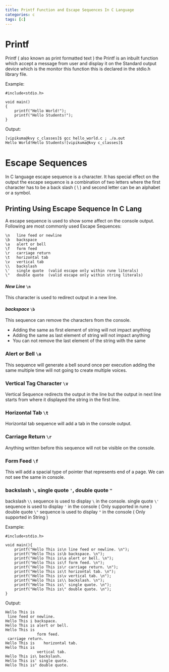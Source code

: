 ```yaml
---
title: Printf Function and Escape Sequences In C Language
categories: c
tags: [c]
---
```


# Printf

Printf ( also known as print formatted text ) the Printf is an inbuilt function which accept a message from user and display it on the Standard output device which is the monitor this function this is declared in the stdio.h library file.

Example:

```
#include<stdio.h>

void main()
{
    printf("Hello World!");
    printf("Hello Students!");
}
```

Output:
```
[vipikuma@kvy c_classes]$ gcc hello_world.c ; ./a.out
Hello World!Hello Students![vipikuma@kvy c_classes]$
```

# Escape Sequences

In C language escape sequence is a character. It has special effect on the output the escape sequence is a combination of two letters where the first character has to be a back slash ( \ ) and second letter can be an alphabet or a symbol. 


## Printing Using Escape Sequence In C Lang

A escape sequence is used to show some affect on the console output.
Following are most commonly used Escape Sequences:

```
\n   line feed or newline
\b   backspace
\a   alert or bell
\f   form feed
\r   carriage return
\t   horizontal tab
\v   vertical tab
\\   backslash
\'   single quote  (valid escape only within rune literals)
\"   double quote  (valid escape only within string literals)
```

#### *New Line* `\n`
This character is used to redirect output in a new line.


#### *backspace* `\b`

This sequence can remove the characters from the console.
* Adding the same as first element of string will not impact anything
* Adding the same as last element of string will not impact anything
* You can not remove the last element of the string with the same


### Alert or Bell `\a`

This sequence will generate a bell sound once per execution adding the same multiple time will not going to create multiple voices.


### Vertical Tag Character `\v`

Vertical Sequence redirects the output in the line but the output in next line starts from where it displayed the string in the first line.


### Horizontal Tab `\t`

Horizontal tab sequence will add a tab in the console output.


### Carriage Return `\r`

Anything written before this sequence will not be visible on the console.


### Form Feed `\f`

This will add a spacial type of pointer that represents end of a page.
We can not see the same in console.


### backslash `\`, single quote `'`, double quote `"`

backslash `\\` sequence is used to display `\` in the console.
single quote `\'` sequence is used to display `'` in the console ( Only supported in rune )
double quote `\"` sequence is used to display `"` in the console ( Only supported in String )

Example:

```
#include<stdio.h>

void main(){
    printf("Hello This is\n line feed or newline. \n");
    printf("Hello This is\b backspace. \n");
    printf("Hello This is\a alert or bell. \n");
    printf("Hello This is\f form feed. \n");
    printf("Hello This is\r carriage return. \n");
    printf("Hello This is\t horizontal tab. \n");
    printf("Hello This is\v vertical tab. \n");
    printf("Hello This is\\ backslash. \n");
    printf("Hello This is\' single quote. \n");
    printf("Hello This is\" double quote. \n");
}
```

Output:
```
Hello This is
 line feed or newline. 
Hello This i backspace. 
Hello This is alert or bell. 
Hello This is
              form feed. 
 carriage return. 
Hello This is	 horizontal tab. 
Hello This is
              vertical tab. 
Hello This is\ backslash. 
Hello This is' single quote. 
Hello This is" double quote. 
```
